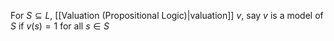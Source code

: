 For $S\subseteq L$, [[Valuation (Propositional Logic)|valuation]] $v$, say $v$ is a model of $S$ if $v(s)=1$ for all $s \in S$
